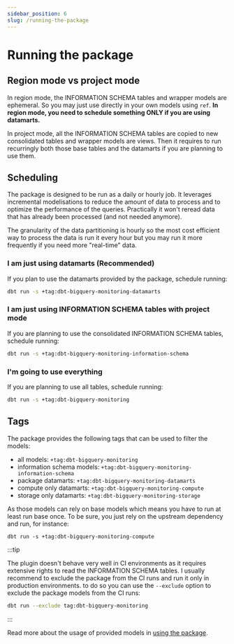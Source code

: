 ```yaml
---
sidebar_position: 6
slug: /running-the-package
---
```


# Running the package

## Region mode vs project mode

In region mode, the INFORMATION SCHEMA tables and wrapper models are ephemeral. So you may just use directly in your own models using `ref`.
**In region mode, you need to schedule something ONLY if you are using datamarts.**

In project mode, all the INFORMATION SCHEMA tables are copied to new consolidated tables and wrapper models are views. Then it requires to run recurringly both those base tables and the datamarts if you are planning to use them.

## Scheduling

The package is designed to be run as a daily or hourly job.
It leverages incremental modelisations to reduce the amount of data to process and to optimize the performance of the queries. Practically it won't reread data that has already been processed (and not needed anymore).

The granularity of the data partitioning is hourly so the most cost efficient way to process the data is run it every hour but you may run it more frequently if you need more "real-time" data.

### I am just using datamarts (Recommended)

If you plan to use the datamarts provided by the package, schedule running:
```bash
dbt run -s +tag:dbt-bigquery-monitoring-datamarts
```

### I am just using INFORMATION SCHEMA tables with project mode

If you are planning to use the consolidated INFORMATION SCHEMA tables, schedule running:

```bash
dbt run -s +tag:dbt-bigquery-monitoring-information-schema
```

### I'm going to use everything

If you are planning to use all tables, schedule running:

```bash
dbt run -s +tag:dbt-bigquery-monitoring
```

## Tags

The package provides the following tags that can be used to filter the models:

- all models: `+tag:dbt-bigquery-monitoring`
- information schema models: `+tag:dbt-bigquery-monitoring-information-schema`
- package datamarts: `+tag:dbt-bigquery-monitoring-datamarts`
- compute only datamarts: `+tag:dbt-bigquery-monitoring-compute`
- storage only datamarts: `+tag:dbt-bigquery-monitoring-storage`

As those models can rely on base models which means you have to run at least run base once.
To be sure, you just rely on the upstream dependency and run, for instance:

```
dbt run -s +tag:dbt-bigquery-monitoring-compute
```

:::tip

The plugin doesn't behave very well in CI environments as it requires extensive rights to read the INFORMATION SCHEMA tables.
I usually recommend to exclude the package from the CI runs and run it only in production environments.
to do so you can use the `--exclude` option to exclude the package models from the CI runs:

```bash
dbt run --exclude tag:dbt-bigquery-monitoring
```

:::

Read more about the usage of provided models in [using the package](/using-the-package).

